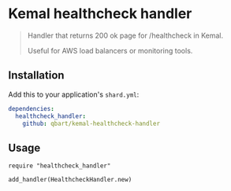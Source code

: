 # Kemal healthcheck handler

> Handler that returns 200 ok page for /healthcheck in Kemal.
>
> Useful for AWS load balancers or monitoring tools.

## Installation

Add this to your application's `shard.yml`:

```yaml
dependencies:
  healthcheck_handler:
    github: qbart/kemal-healthcheck-handler
```

## Usage

```crystal
require "healthcheck_handler"

add_handler(HealthcheckHandler.new)
```
